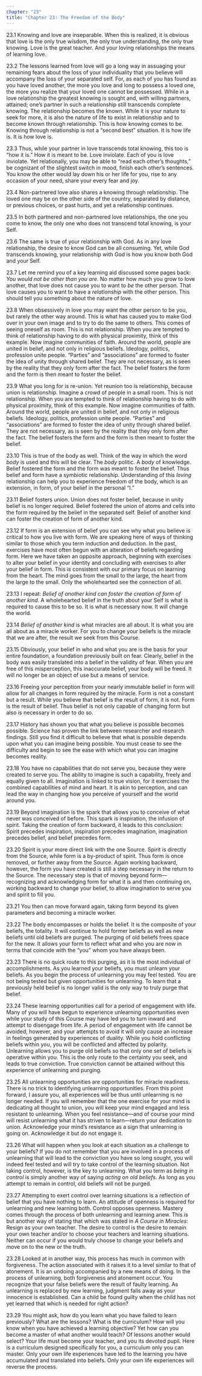 ```yaml
---
chapter: "23"
title: "Chapter 23: The Freedom of the Body"
---
```


23.1 Knowing and love are inseparable. When this is realized, it is
obvious that love is the only true wisdom, the only true understanding,
the only true knowing. Love is the great teacher. And your loving
relationships the means of learning love. 

23.2 The lessons learned from love will go a long way in assuaging your
remaining fears about the loss of your individuality that you believe
will accompany the loss of your separated self. For, as each of you has
found as you have loved another, the more you love and long to possess a
loved one, the more you realize that your loved one cannot be possessed.
While in a love relationship the greatest knowing is sought and, with
willing partners, attained; one’s partner in such a relationship still
transcends complete knowing.  The relationship becomes the known. While
it is your nature to seek for more, it is also the nature of life to
exist in relationship and to become known through relationship. This is
how knowing comes to be.  Knowing through relationship is not a “second
best” situation. It is how life is. It is how love is. 

23.3 Thus, while your partner in love transcends total knowing, this too
is “how it is.” How it is meant to be. Love inviolate. Each of you is
love inviolate. Yet relationally, you may be able to “read each other’s
thoughts,” be cognizant of the slightest switch in mood, finish each
other’s sentences. You know the other would lay down his or her life for
you, rise to any occasion of your need, share your every fear and joy. 

23.4 Non-partnered love also shares a knowing through relationship. The
loved one may be on the other side of the country, separated by
distance, or previous choices, or past hurts, and yet a relationship
continues. 

23.5 In both partnered and non-partnered love relationships, the one you
come to know, the only one who does not transcend total knowing, is your
Self. 

23.6 The same is true of your relationship with God. As in any love
relationship, the desire to know God can be all consuming. Yet, while
God transcends knowing, your relationship with God is how you know both
God and your Self.

23.7 Let me remind you of a key learning aid discussed some pages back:
*You would not be other than you are*. No matter how much you grow to love
another, that love does not cause you to want to *be* the other person.
That love causes you to want to have a *relationship* with the other
person. This should tell you something about the nature of love.

23.8 When obsessively in love you may want the other person to be you,
but rarely the other way around. This is what has caused you to make God
over in your own image and to try to do the same to others. This comes
of seeing oneself as room. This is not relationship. When you are
tempted to think of relationship having to do with physical proximity,
think of this example. Now imagine communities of faith. Around the
world, people are united in belief, and not only in religious beliefs.
Ideology, politics, profession unite people. “Parties” and
“associations” are formed to foster the idea of unity through shared
belief. They are not necessary, as is seen by the reality that they only
form after the fact. The belief fosters the form and the form is then
meant to foster the belief. 

23.9 What you long for is re-union. Yet reunion too is relationship, because
union is relationship. Imagine a crowd of people in a small room. This is not
relationship. When you are tempted to think of relationship having to do with
physical proximity, think of this example. Now imagine communities of faith.
Around the world, people are united in belief, and not only in religious
beliefs. Ideology, politics, profession unite people. “Parties” and
“associations” are formed to foster the idea of unity through shared belief.
They are not necessary, as is seen by the reality that they only form after the
fact. The belief fosters the form and the form is then meant to foster the
belief.

23.10 This is true of the body as well. Think of the way in which the
word *body* is used and this will be clear. The *body* politic. A *body* of
knowledge. Belief fostered the form and the form was meant to foster the
belief. Thus belief and form have a symbiotic relationship.
Understanding of this *loving* relationship can help you to experience
freedom of the body, which is an extension, in form, of your belief in
the personal “I.” 

23.11 Belief fosters union. Union does not foster belief, because in
unity belief is no longer required. Belief fostered the union of atoms
and cells into the form required by the belief in the separated self.
Belief of another kind can foster the creation of form of another kind. 

23.12 If form is an extension of belief you can see why what you believe
is critical to how you live with form.  We are speaking here of ways of
thinking similar to those which you term induction and deduction. In the
past, exercises have most often begun with an alteration of beliefs
regarding form. Here we have taken an opposite approach, beginning with
exercises to alter your belief in your identity and concluding with
exercises to alter your belief in form.  This is consistent with our
primary focus on learning from the heart.  The mind goes from the small
to the large, the heart from the large to the small. Only the
wholehearted see the connection of all. 

23.13 I repeat: *Belief of another kind can foster the creation of form
of another kind.* A wholehearted belief in the truth about your Self is
what is required to cause this to be so. It is what is necessary now. It
will change the world. 

23.14 *Belief of another kind* is what miracles are all about. It is what
you are all about as a miracle worker. For you to change your beliefs is
the miracle that we are after, the result we seek from this Course. 

23.15 Obviously, your belief in who and what you are is the basis for
your entire foundation, a foundation previously built on fear. Clearly,
belief in the body was easily translated into a belief in the validity
of fear. When you are free of this misperception, this inaccurate
belief, your body will be freed. It will no longer be an object of use
but a means of service. 

23.16 Freeing your perception from your nearly immutable belief in form
will allow for all changes in form required by the miracle. Form is not
a constant but a result. While you believe that belief is the result of
form, it is not. Form is the result of belief. Thus belief is not only
capable of changing form but also is necessary in order to do so. 

23.17 History has shown you that what you believe is possible becomes
possible. Science has proven the link between researcher and research
findings. Still you find it difficult to believe that what is possible
depends upon what you can imagine being possible. You must cease to see
the difficulty and begin to see the ease with which what you can imagine
becomes reality. 

23.18 You have no capabilities that do not serve you, because they were
created to serve you. The ability to imagine is such a capability,
freely and equally given to all. Imagination is linked to true vision,
for it exercises the combined capabilities of mind and heart. It is akin
to perception, and can lead the way in changing how you perceive of
yourself and the world around you. 

23.19 Beyond imagination is the spark that allows you to conceive of
what never was conceived of before. This spark is inspiration, the
infusion of spirit. Taking the creation of form backward, it leads to
this conclusion: Spirit precedes inspiration, inspiration precedes
imagination, imagination precedes belief, and belief precedes form. 

23.20 Spirit is your more direct link with the one Source. Spirit is
directly from the Source, while form is a by-product of spirit. Thus
form is once removed, or further away from the Source.  Again working
backward, however, the form you have created is still a step necessary
in the return to the Source. The necessary step is that of moving beyond
form—recognizing and acknowledging form for what it is and then
continuing on, working backward to change your belief, to allow
imagination to serve you and spirit to fill you. 

23.21 You then can move forward again, taking form beyond its given
parameters and becoming a miracle worker. 

23.22 The body encompasses or holds the belief. It is the composite of
your beliefs, the totality. It will continue to hold former beliefs as
well as new beliefs until old beliefs are purged. The purging of old
beliefs frees space for the new. It allows your form to reflect what and
who you are now in terms that coincide with the “you” whom you have
always been. 

23.23 There is no quick route to this purging, as it is the most
individual of accomplishments. As you learned your beliefs, you must
unlearn your beliefs. As you begin the process of unlearning you may
feel tested. You are not being tested but given opportunities for
unlearning. To learn that a previously held belief is no longer valid is
the only way to truly purge that belief. 

23.24 These learning opportunities call for a period of engagement with
life. Many of you will have begun to experience unlearning opportunities
even while your study of this Course may have led you to turn inward and
attempt to disengage from life. A period of engagement with life cannot
be avoided, however, and your attempts to avoid it will only cause an
increase in feelings generated by experiences of duality. While you hold
conflicting beliefs within you, you will be conflicted and affected by
polarity.  Unlearning allows you to purge old beliefs so that only one
set of beliefs is operative within you. This is the only route to the
certainty you seek, and leads to true conviction. True conviction cannot
be attained without this experience of unlearning and purging. 

23.25 All unlearning opportunities are opportunities for miracle
readiness. There is no trick to identifying unlearning opportunities.
From this point forward, I assure you, all experiences will be thus
until unlearning is no longer needed. If you will remember that the one
exercise for your mind is dedicating all thought to union, you will keep
your mind engaged and less resistant to unlearning. When you feel
resistance—and of course your mind will resist unlearning what it has
striven to learn—return your dedication to union. Acknowledge your
mind’s resistance as a sign that unlearning is going on. Acknowledge it
but do not engage it.

23.26 What will happen when you look at each situation as a challenge to
your beliefs? If you do not remember that you are involved in a process
of unlearning that will lead to the conviction you have so long sought,
you will indeed feel tested and will try to take control of the learning
situation. Not taking control, however, is the key to unlearning. What
you term as *being in control* is simply another way of saying *acting on
old beliefs*. As long as you attempt to remain in control, old beliefs
will not be purged. 

23.27 Attempting to exert control over learning situations is a
reflection of belief that you have nothing to learn. An attitude of
openness is required for unlearning and new learning both.  Control
opposes openness. Mastery comes through the process of both unlearning
and learning anew. This is but another way of stating that which was
stated in *A Course in Miracles*: Resign as your own teacher.  The desire
to control is the desire to remain your own teacher and/or to choose
your teachers and learning situations. Neither can occur if you would
truly choose to change your beliefs and move on to the new or the truth. 

23.28 Looked at in another way, this process has much in common with
forgiveness. The action associated with it raises it to a level similar
to that of atonement. It is an undoing accompanied by a new means of
doing. In the process of unlearning, both forgiveness and atonement
occur. You recognize that your false beliefs were the result of faulty
learning. As unlearning is replaced by new learning, judgment falls away
as your innocence is established. Can a child be found guilty when the
child has not yet learned that which is needed for right action? 

23.29 You might ask, how do you learn what you have failed to learn
previously? What are the lessons? What is the curriculum? How will you
know when you have achieved a learning objective? Yet how can you become
a master of what another would teach? Of lessons another would select?
Your life must become your teacher, and you its devoted pupil.  Here is
a curriculum designed specifically for you, a curriculum only you can
master. Only your own life experiences have led to the learning you have
accumulated and translated into beliefs. Only your own life experiences
will reverse the process.

